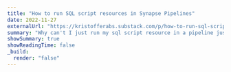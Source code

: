 ```yaml
---
title: "How to run SQL script resources in Synapse Pipelines"
date: 2022-11-27
externalUrl: "https://kristofferabs.substack.com/p/how-to-run-sql-script-resources-in"
summary: "Why can't I just run my sql script resource in a pipeline just like a dataflow or notebook? Written on Substack."
showSummary: true
showReadingTime: false
_build:
  render: "false"
---
```

